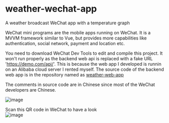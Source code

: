 # weather-wechat-app
A weather broadcast WeChat app with a temperature graph  
  
WeChat mini programs are the mobile apps running on WeChat. It is a MVVM framework similar to Vue, but provides more capabilities like authentication, social network, payment and location etc.  
  
You need to download WeChat Dev Tools to edit and compile this project. It won't run properly as the backend web api is replaced with a fake URL 'https://demo.com/api/'. This is because the web app I developed is runnin on an Alibaba cloud server I rented myself. The source code of the backend web app is in the repository named as [weather-web-app](/weather-web-app)  
  
The comments in source code are in Chinese since most of the WeChat developers are Chinese.  
  
![image](https://github.com/wjhlisa/wechat-weather/blob/master/w_Trim.gif)  

Scan this QR code in WeChat to have a look  
![image](https://github.com/wjhlisa/wechat-weather/blob/master/tytq.jpg)
